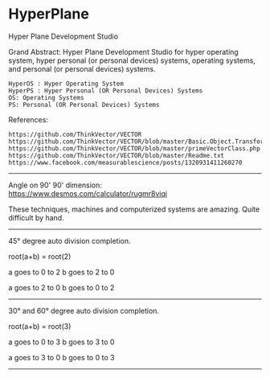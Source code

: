 # HyperPlane
Hyper Plane Development Studio



Grand Abstract: Hyper Plane Development Studio for hyper operating system, hyper personal (or personal devices) systems, operating systems, and personal (or personal devices) systems.

	HyperOS : Hyper Operating System
	HyperPS : Hyper Personal (OR Personal Devices) Systems
	OS: Operating Systems
	PS: Personal (OR Personal Devices) Systems


References: 

	https://github.com/ThinkVector/VECTOR
	https://github.com/ThinkVector/VECTOR/blob/master/Basic.Object.Transformation.txt
	https://github.com/ThinkVector/VECTOR/blob/master/primeVectorClass.php
	https://github.com/ThinkVector/VECTOR/blob/master/Readme.txt
	https://www.facebook.com/measurablescience/posts/1320931411260270


-----------------------------------------------
Angle on 90' 90' dimension:
 https://www.desmos.com/calculator/rugmr8viqi

These techniques, machines and computerized systems are amazing. Quite difficult by hand.

-----------------------------------------------
45° degree auto division completion.

 root(a+b) = root(2)
 
 a goes to 0 to 2
 b goes to 2 to 0
 
 a goes to 2 to 0
 b goes to 0 to 2

-----------------------------------------------
30° and 60° degree auto division completion.

 root(a+b) = root(3)
 
 a goes to 0 to 3
 b goes to 3 to 0
 
 a goes to 3 to 0
 b goes to 0 to 3

 -----------------------------------------------
